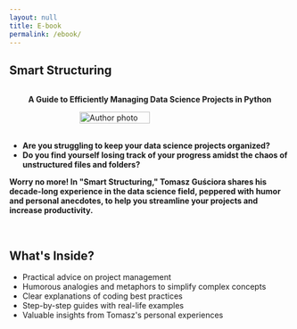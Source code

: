 ```yaml
---
layout: null
title: E-book
permalink: /ebook/
---
```

<title>Smart Structuring - E-book by Tomasz Guściora</title>
<script type="text/javascript" src="https://payhip.com/payhip.js"></script>
<h2><strong>Smart Structuring</strong></h2>
    <div style="display: flex; justify-content: center; align-items: center;">
        <p><strong>A Guide to Efficiently Managing Data Science Projects in Python</strong></p>
    </div>
<div style="display: flex; justify-content: center; align-items: center;">
<br>
<img src="../../../assets/images/my_photo.jpg" alt="Author photo" width="50%" height="auto">
</div>
            <br>
            <p style="text-align: justify;">
			<strong>
			<ul>
				<li>Are you struggling to keep your data science projects organized?</li>
				<li>Do you find yourself losing track of your progress amidst the chaos of unstructured files and folders?</li>
			</ul>
				Worry no more! In "Smart Structuring," Tomasz Guściora shares his decade-long experience in the data science field, peppered with humor and personal anecdotes, to help you streamline your projects and increase productivity.</strong></p>
            <br>
            <div>
                <h2><strong>What's Inside?</strong></h2>
                <ul>
                    <li>Practical advice on project management</li>
                    <li>Humorous analogies and metaphors to simplify complex concepts</li>
                    <li>Clear explanations of coding best practices</li>
                    <li>Step-by-step guides with real-life examples</li>
                    <li>Valuable insights from Tomasz's personal experiences</li>
                </ul>
            </div>